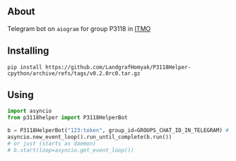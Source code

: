 ## **About**

Telegram bot on `aiogram` for group P3118 in [ITMO](https://itmo.ru/)

## **Installing**

`pip install https://github.com/LandgrafHomyak/P3118Helper-cpython/archive/refs/tags/v0.2.0rc0.tar.gz`

## **Using**

```python
import asyncio
from p3118helper import P3118HelperBot

b = P3118HelperBot("123:token", group_id=GROUPS_CHAT_ID_IN_TELEGRAM) # chat id can be obtained with command /cid
asyncio.new_event_loop().run_until_complete(b.run())
# or just (starts as daemon)
# b.start(loop=asyncio.get_event_loop())
```
